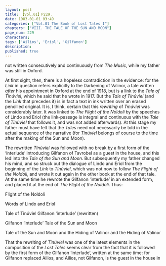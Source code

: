 ```yaml
---
layout: post
title: 【Vol.01】P229.
date: 1983-01-01 03:49
categories: ["Vol.01 The Book of Lost Tales I"]
chapters: ["VIII. THE TALE OF THE SUN AND MOON"]
page_num: 229
characters: 
tags: ['Ailios', 'Eriol', 'Gilfanon']
description: 
published: true
---
```


<p style="text-indent: 0;">
not written consecutively and continuously from <I>The Music</I>, while my father was still in Oxford.
</p>

At first sight, then, there is a hopeless contradiction in the evidence: for the <I>Link</I> in question refers explicitly to the Darkening of Valinor, a tale written <I>after</I> his appointment in Oxford at the end of 1918, but is a link to the <I>Tale of Tinúviel</I>, which he said that he wrote in 1917. But the <I>Tale of Tinúviel</I> (and the <I>Link</I> that precedes it) is in fact a text in ink written over an erased pencilled original. It is, I think, certain that this <I>rewriting</I> of <I>Tmúviel</I> was considerably later. It was linked to <I>The Flight of the Noldoli</I> by the speeches of Lindo and Eriol (the link-passage is integral and continuous with the <I>Tale of Tinúviel</I> that follows it, and was not added afterwards). At this stage my father must have felt that the <I>Tales</I> need not necessarily be told in the actual sequence of the narrative (for <I>Tinúviel</I> belongs of course to the time after the making of the Sun and Moon).

The rewritten <I>Tinúviel</I> was followed with no break by a first form of the ‘interlude’ introducing Gilfanon of Tavrobel as a guest in the house, and this led into the <I>Tale of the Sun and Moon</I>. But subsequently my father changed his mind, and so struck out the dialogue of Lindo and Eriol from the beginning of the <I>Link</I> to <I>Tinúviel</I>, which was not now to follow <I>The Flight of the Noldoli</I>, and wrote it out again in the other book at the end of that tale. At the same time he rewrote the Gilfanon ‘interlude’ in an extended form, and placed it at the end of <I>The Flight of the Noldoli</I>. Thus:

Flight of the Noldoli

Words of Lindo and Eriol

Tale of Tinúviel Gilfanon ‘interlude’ (rewritten)

Gilfanon ‘interlude’ Tale of the Sun and Moon

Tale of the Sun and Moon and the Hiding of Valinor and the Hiding of Valinor

That the rewriting of <I>Tinúviel</I> was one of the latest elements in the composition of the <I>Lost Tales</I> seems clear from the fact that it is followed by the first form of the Gilfanon ‘interlude’, written at the same time: for Gilfanon replaced Ailios, and Ailios, not Gilfanon, is the guest in the house in

